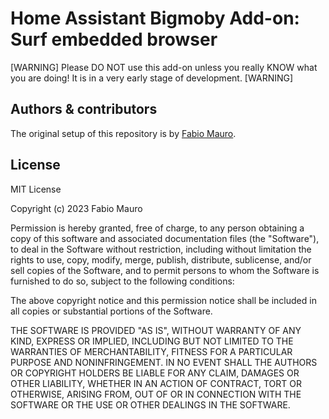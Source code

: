# Home Assistant Bigmoby Add-on: Surf embedded browser

[WARNING] Please DO NOT use this add-on unless you really KNOW what you are doing! It is in a very early stage of development. [WARNING]

## Authors & contributors

The original setup of this repository is by [Fabio Mauro][bigmoby].

## License

MIT License

Copyright (c) 2023 Fabio Mauro

Permission is hereby granted, free of charge, to any person obtaining a copy
of this software and associated documentation files (the "Software"), to deal
in the Software without restriction, including without limitation the rights
to use, copy, modify, merge, publish, distribute, sublicense, and/or sell
copies of the Software, and to permit persons to whom the Software is
furnished to do so, subject to the following conditions:

The above copyright notice and this permission notice shall be included in all
copies or substantial portions of the Software.

THE SOFTWARE IS PROVIDED "AS IS", WITHOUT WARRANTY OF ANY KIND, EXPRESS OR
IMPLIED, INCLUDING BUT NOT LIMITED TO THE WARRANTIES OF MERCHANTABILITY,
FITNESS FOR A PARTICULAR PURPOSE AND NONINFRINGEMENT. IN NO EVENT SHALL THE
AUTHORS OR COPYRIGHT HOLDERS BE LIABLE FOR ANY CLAIM, DAMAGES OR OTHER
LIABILITY, WHETHER IN AN ACTION OF CONTRACT, TORT OR OTHERWISE, ARISING FROM,
OUT OF OR IN CONNECTION WITH THE SOFTWARE OR THE USE OR OTHER DEALINGS IN THE
SOFTWARE.

[bigmoby]: https://github.com/bigmoby
[original_project]: https://github.com/hassio-addons/addon-embedded-browser
[contributors]: https://github.com/bigmoby/addon-embedded-browser/graphs/contributors
